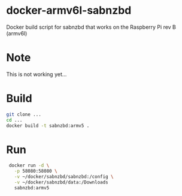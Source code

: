 # docker-armv6l-sabnzbd
Docker build script for sabnzbd that works on the Raspberry Pi rev B (armv6l)

# Note
This is not working yet...

# Build
```bash
git clone ...
cd ...
docker build -t sabnzbd:armv5 .
```
# Run
```bash
 docker run -d \
   -p 58080:58080 \
   -v ~/docker/sabnzbd/sabnzbd:/config \
   -v ~/docker/sabnzbd/data:/Downloads
   sabnzbd:armv5
```
